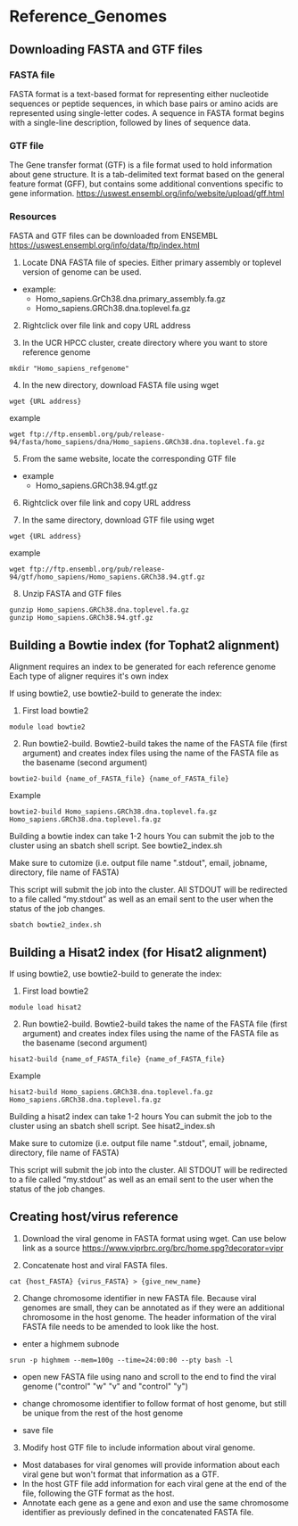 # Reference_Genomes

## Downloading FASTA and GTF files
### FASTA file
FASTA format is a text-based format for representing either nucleotide sequences or peptide sequences, in which base pairs or amino acids are represented using single-letter codes. A sequence in FASTA format begins with a single-line description, followed by lines of sequence data.

### GTF file
The Gene transfer format (GTF) is a file format used to hold information about gene structure. It is a tab-delimited text format based on the general feature format (GFF), but contains some additional conventions specific to gene information.
https://uswest.ensembl.org/info/website/upload/gff.html

### Resources
FASTA and GTF files can be downloaded from ENSEMBL
https://uswest.ensembl.org/info/data/ftp/index.html

1. Locate DNA FASTA file of species. Either primary assembly or toplevel version of genome can be used.

- example:
  - Homo_sapiens.GrCh38.dna.primary_assembly.fa.gz
  - Homo_sapiens.GRCh38.dna.toplevel.fa.gz

2. Rightclick over file link and copy URL address

3. In the UCR HPCC cluster, create directory where you want to store reference genome
```
mkdir "Homo_sapiens_refgenome"
```
4. In the new directory, download FASTA file using wget
```
wget {URL address}
```
  example
```
wget ftp://ftp.ensembl.org/pub/release-94/fasta/homo_sapiens/dna/Homo_sapiens.GRCh38.dna.toplevel.fa.gz
```
5. From the same website, locate the corresponding GTF file

- example
  - Homo_sapiens.GRCh38.94.gtf.gz

6. Rightclick over file link and copy URL address

7. In the same directory, download GTF file using wget
```
wget {URL address}
```
  example
```
wget ftp://ftp.ensembl.org/pub/release-94/gtf/homo_sapiens/Homo_sapiens.GRCh38.94.gtf.gz
```

8. Unzip FASTA and GTF files
```
gunzip Homo_sapiens.GRCh38.dna.toplevel.fa.gz
gunzip Homo_sapiens.GRCh38.94.gtf.gz
```

## Building a Bowtie index (for Tophat2 alignment)
Alignment requires an index to be generated for each reference genome
Each type of aligner requires it's own index

If using bowtie2, use bowtie2-build to generate the index:

1. First load bowtie2
```
module load bowtie2
```

2. Run bowtie2-build. Bowtie2-build takes the name of the FASTA file (first argument) and creates index files using the name of the FASTA file as the basename (second argument)
```
bowtie2-build {name_of_FASTA_file} {name_of_FASTA_file}
```
Example
```
bowtie2-build Homo_sapiens.GRCh38.dna.toplevel.fa.gz Homo_sapiens.GRCh38.dna.toplevel.fa.gz
```

Building a bowtie index can take 1-2 hours
You can submit the job to the cluster using an sbatch shell script. See bowtie2_index.sh

Make sure to cutomize (i.e. output file name ".stdout", email, jobname, directory, file name of FASTA)

This script will submit the job into the cluster. All STDOUT will be redirected to a file called “my.stdout” as well as an email sent to the user when the status of the job changes.

```
sbatch bowtie2_index.sh
```
## Building a Hisat2 index (for Hisat2 alignment)
If using bowtie2, use bowtie2-build to generate the index:

1. First load bowtie2
```
module load hisat2
```

2. Run bowtie2-build. Bowtie2-build takes the name of the FASTA file (first argument) and creates index files using the name of the FASTA file as the basename (second argument)
```
hisat2-build {name_of_FASTA_file} {name_of_FASTA_file}
```
Example
```
hisat2-build Homo_sapiens.GRCh38.dna.toplevel.fa.gz Homo_sapiens.GRCh38.dna.toplevel.fa.gz
```

Building a hisat2 index can take 1-2 hours
You can submit the job to the cluster using an sbatch shell script. See hisat2_index.sh

Make sure to cutomize (i.e. output file name ".stdout", email, jobname, directory, file name of FASTA)

This script will submit the job into the cluster. All STDOUT will be redirected to a file called “my.stdout” as well as an email sent to the user when the status of the job changes.

## Creating host/virus reference
1. Download the viral genome in FASTA format using wget. Can use below link as a source
https://www.viprbrc.org/brc/home.spg?decorator=vipr

2. Concatenate host and viral FASTA files. 
```
cat {host_FASTA} {virus_FASTA} > {give_new_name}
```
2. Change chromosome identifier in new FASTA file. Because viral genomes are small, they can be annotated as if they were an additional chromosome in the host genome. The header information of the viral FASTA file needs to be amended to look like the host.
- enter a highmem subnode
```
srun -p highmem --mem=100g --time=24:00:00 --pty bash -l
```
- open new FASTA file using nano and scroll to the end to find the viral genome ("control" "w" "v" and "control" "y")

- change chromosome identifier to follow format of host genome, but still be unique from the rest of the host genome
- save file

3. Modify host GTF file to include information about viral genome. 
- Most databases for viral genomes will provide information about each viral gene but won't format that information as a GTF. 
- In the host GTF file add information for each viral gene at the end of the file, following the GTF format as the host. 
- Annotate each gene as a gene and exon and use the same chromosome identifier as previously defined in the concatenated FASTA file. 

